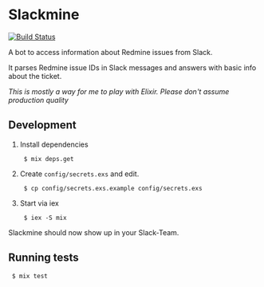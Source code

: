 # Slackmine

[![Build Status](https://travis-ci.org/kioopi/slackmine.svg?branch=master)](https://travis-ci.org/kioopi/slackmine)

A bot to access information about Redmine issues from Slack.

It parses Redmine issue IDs in Slack messages and answers with basic info about the ticket.

*This is mostly a way for me to play with Elixir. Please don't assume production quality*

## Development

1. Install dependencies

        $ mix deps.get


2. Create `config/secrets.exs` and edit.

        $ cp config/secrets.exs.example config/secrets.exs

3. Start via iex

        $ iex -S mix

Slackmine should now show up in your Slack-Team.

## Running tests

     $ mix test
